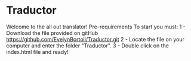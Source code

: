 # Traductor
Welcome to the all out translator!
Pre-requirements
To start you must:
1 - Download the file provided on gitHub https://github.com/EvelynBortoli/Traductor.git
2 - Locate the file on your computer and enter the folder "Traductor".
3 - Double click on the index.html file and ready!


